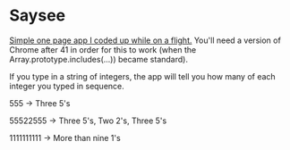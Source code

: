 # Saysee

<a href="http://www.willfolsom.com/Saysee.html">Simple one page app I coded up while on a flight.</a> You'll need a version of Chrome after 41 in order for this to work (when the Array.prototype.includes(...)) became standard).

If you type in a string of integers, the app will tell you how many of each integer you typed in sequence.


555 -> Three 5's

55522555 -> Three 5's, Two 2's, Three 5's

1111111111 -> More than nine 1's
